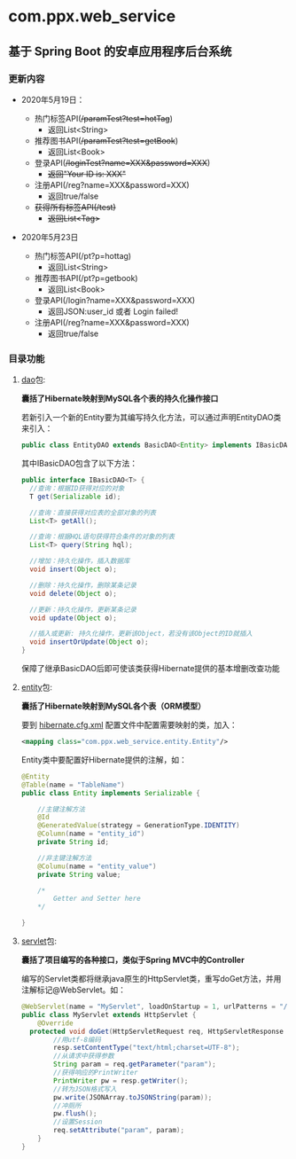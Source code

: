 # com.ppx.web_service

## 基于 Spring Boot 的安卓应用程序后台系统

### 更新内容
- 2020年5月19日：
  - 热门标签API(~~/paramTest?test=hotTag~~) 
      - 返回List\<String>
  -  推荐图书API(~~/paramTest?test=getBook~~)
       - 返回List\<Book>
  -  登录API(~~/loginTest?name=XXX&password=XXX~~) 
       - ~~返回"Your ID is: XXX"~~
  -  注册API(/reg?name=XXX&password=XXX) 
       - 返回true/false
  -  ~~获得所有标签API(/test)~~
       - ~~返回List\<Tag>~~

- 2020年5月23日
  - 热门标签API(/pt?p=hottag) 
      - 返回List\<String>
  -  推荐图书API(/pt?p=getbook)
       - 返回List\<Book>
  -  登录API(/login?name=XXX&password=XXX) 
       - 返回JSON:user_id 或者 Login failed!
  -  注册API(/reg?name=XXX&password=XXX) 
       - 返回true/false

### 目录功能

1. [dao](src/main/java/com/ppx/web_service/dao)包:

    **囊括了Hibernate映射到MySQL各个表的持久化操作接口**

    若新引入一个新的Entity要为其编写持久化方法，可以通过声明EntityDAO类来引入：

    ```java
    public class EntityDAO extends BasicDAO<Entity> implements IBasicDAO<Entity> {}
    ```

    其中IBasicDAO包含了以下方法：

    ```java
    public interface IBasicDAO<T> {
      //查询：根据ID获得对应的对象
      T get(Serializable id);

      //查询：直接获得对应表的全部对象的列表
      List<T> getAll();

      //查询：根据HQL语句获得符合条件的对象的列表
      List<T> query(String hql);

      //增加：持久化操作，插入数据库
      void insert(Object o);

      //删除：持久化操作，删除某条记录
      void delete(Object o);

      //更新：持久化操作，更新某条记录
      void update(Object o);

      //插入或更新: 持久化操作，更新该Object，若没有该Object的ID就插入
      void insertOrUpdate(Object o);
    }
    ```

    保障了继承BasicDAO后即可使该类获得Hibernate提供的基本增删改查功能

1. [entity](src/main/java/com/ppx/web_service/entity)包:

    **囊括了Hibernate映射到MySQL各个表（ORM模型）**

    要到 [hibernate.cfg.xml](src/main/resources/hibernate.cfg.xml) 配置文件中配置需要映射的类，加入：

    ```xml
    <mapping class="com.ppx.web_service.entity.Entity"/>
    ```

    Entity类中要配置好Hibernate提供的注解，如：

    ```java
    @Entity
    @Table(name = "TableName")
    public class Entity implements Serializable {

        //主键注解方法
        @Id
        @GeneratedValue(strategy = GenerationType.IDENTITY)
        @Column(name = "entity_id")
        private String id;

        //非主键注解方法
        @Columu(name = "entity_value")
        private String value;

        /*
            Getter and Setter here
        */

    }
    ```

1. [servlet](src/main/java/com/ppx/web_service/servlet)包:

    **囊括了项目编写的各种接口，类似于Spring MVC中的Controller**

    编写的Servlet类都将继承java原生的HttpServlet类，重写doGet方法，并用注解标记@WebServlet。如：

    ```java
    @WebServlet(name = "MyServlet", loadOnStartup = 1, urlPatterns = "/myServlet")
    public class MyServlet extends HttpServlet {
        @Override
      protected void doGet(HttpServletRequest req, HttpServletResponse resp) throws ServletException, IOException {
            //用utf-8编码
            resp.setContentType("text/html;charset=UTF-8");
            //从请求中获得参数
            String param = req.getParameter("param");
            //获得响应的PrintWriter
            PrintWriter pw = resp.getWriter();
            //转为JSON格式写入
            pw.write(JSONArray.toJSONString(param));
            //冲厕所
            pw.flush();
            //设置Session
            req.setAttribute("param", param);
        }
    }
    ```

